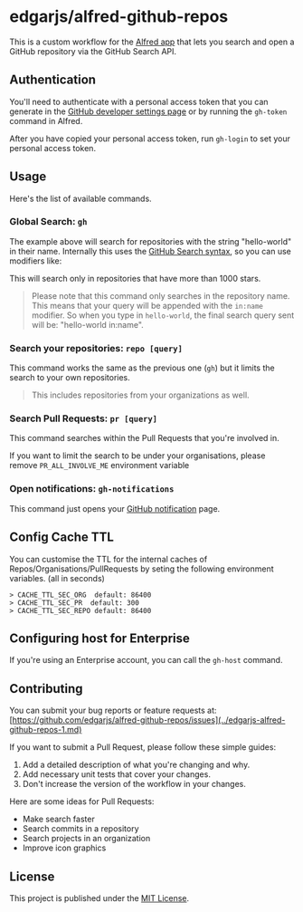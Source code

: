 # edgarjs/alfred-github-repos

This is a custom workflow for the [Alfred app](https://www.alfredapp.com/) that lets you search and open a GitHub repository via the GitHub Search API.

## Authentication

You'll need to authenticate with a personal access token that you can generate in the [GitHub developer settings page](https://github.com/settings/tokens/new?description=GitHub%20Repos%20Alfred%20workflow&scopes=repo) or by running the `gh-token` command in Alfred.

After you have copied your personal access token, run `gh-login` to set your personal access token.

## Usage

Here's the list of available commands.

### Global Search: `gh`

The example above will search for repositories with the string "hello-world" in their name. Internally this uses the [GitHub Search syntax](https://docs.github.com/en/free-pro-team@latest/github/searching-for-information-on-github/searching-on-github), so you can use modifiers like:

This will search only in repositories that have more than 1000 stars.

> Please note that this command only searches in the repository name. This means that your query will be appended with the `in:name` modifier. So when you type in `hello-world`, the final search query sent will be: "hello-world in:name".

### Search your repositories: `repo [query]`

This command works the same as the previous one \(`gh`\) but it limits the search to your own repositories.

> This includes repositories from your organizations as well.

### Search Pull Requests: `pr [query]`

This command searches within the Pull Requests that you're involved in.

If you want to limit the search to be under your organisations, please remove `PR_ALL_INVOLVE_ME` environment variable

### Open notifications: `gh-notifications`

This command just opens your [GitHub notification](https://github.com/notifications) page.

## Config Cache TTL

You can customise the TTL for the internal caches of Repos/Organisations/PullRequests by seting the following environment variables. \(all in seconds\)

```text
> CACHE_TTL_SEC_ORG  default: 86400
> CACHE_TTL_SEC_PR  default: 300
> CACHE_TTL_SEC_REPO default: 86400
```

## Configuring host for Enterprise

If you're using an Enterprise account, you can call the `gh-host` command.

## Contributing

You can submit your bug reports or feature requests at: [https://github.com/edgarjs/alfred-github-repos/issues](../edgarjs-alfred-github-repos-1.md)

If you want to submit a Pull Request, please follow these simple guides:

1. Add a detailed description of what you're changing and why.
2. Add necessary unit tests that cover your changes.
3. Don't increase the version of the workflow in your changes.

Here are some ideas for Pull Requests:

*  Make search faster
*  Search commits in a repository
*  Search projects in an organization
*  Improve icon graphics

## License

This project is published under the [MIT License](https://github.com/edgarjs/alfred-github-repos/blob/69d8b5187b0f2c39d2fbc703c23e7da1f23ebbc5/LICENSE.md).

